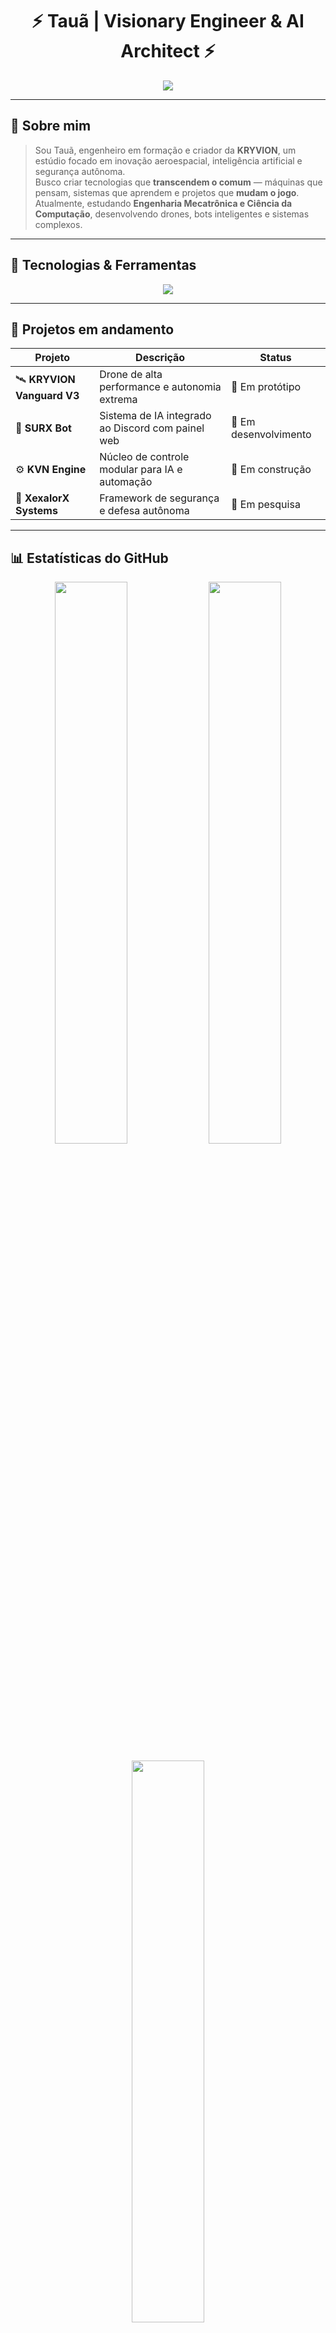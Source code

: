 <h1 align="center">⚡ Tauã | Visionary Engineer & AI Architect ⚡</h1>

<p align="center">
  <img src="https://readme-typing-svg.demolab.com?font=JetBrains+Mono&weight=700&size=20&duration=3000&pause=1000&color=00FFFF&center=true&vCenter=true&width=600&lines=Turning+ideas+into+systems.;Building+autonomous+drones+and+AI.;Engineering+the+future+with+KRYVION.">
</p>

---

## 🌌 Sobre mim

> Sou Tauã, engenheiro em formação e criador da **KRYVION**, um estúdio focado em inovação aeroespacial, inteligência artificial e segurança autônoma.  
> Busco criar tecnologias que **transcendem o comum** — máquinas que pensam, sistemas que aprendem e projetos que **mudam o jogo**.  
> Atualmente, estudando **Engenharia Mecatrônica e Ciência da Computação**, desenvolvendo drones, bots inteligentes e sistemas complexos.

---

## 🧠 Tecnologias & Ferramentas

<p align="center">
  <img src="https://skillicons.dev/icons?i=python,cpp,html,css,js,flask,react,unity,linux,git,docker,vscode&theme=dark" />
</p>

---

## 🚀 Projetos em andamento

| Projeto | Descrição | Status |
|----------|------------|--------|
| 🛰️ **KRYVION Vanguard V3** | Drone de alta performance e autonomia extrema | 🔧 Em protótipo |
| 🤖 **SURX Bot** | Sistema de IA integrado ao Discord com painel web | 🧩 Em desenvolvimento |
| ⚙️ **KVN Engine** | Núcleo de controle modular para IA e automação | 🚀 Em construção |
| 🧬 **XexalorX Systems** | Framework de segurança e defesa autônoma | 🧠 Em pesquisa |

---

## 📊 Estatísticas do GitHub

<p align="center">
  <img width="48%" src="https://github-readme-stats.vercel.app/api?username=taua-dev&show_icons=true&theme=tokyonight&hide_border=true" />
  <img width="48%" src="https://github-readme-streak-stats.herokuapp.com/?user=taua-dev&theme=tokyonight&hide_border=true" />
</p>

<p align="center">
  <img width="48%" src="https://github-readme-stats.vercel.app/api/top-langs/?username=taua-dev&layout=compact&theme=tokyonight&hide_border=true" />
</p>

---

## ⚡ Visão

> Criar, automatizar e desafiar limites.  
> A KRYVION representa o ponto onde **engenharia, software e inteligência se fundem**.  
> A missão: projetar o futuro, um circuito de cada vez.

---

## 🧩 Contato

<p align="center">
  <a href="https://discord.gg/"><img src="https://skillicons.dev/icons?i=discord" height="40"></a>
  <a href="mailto:"><img src="https://skillicons.dev/icons?i=gmail" height="40"></a>
  <a href="https://linkedin.com/"><img src="https://skillicons.dev/icons?i=linkedin" height="40"></a>
  <a href="https://instagram.com/"><img src="https://skillicons.dev/icons?i=instagram" height="40"></a>
</p>

---

<p align="center">
  <img src="https://capsule-render.vercel.app/api?type=waving&height=100&color=0:00FFFF,100:0011FF&section=footer"/>
</p>
